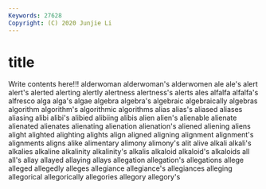 ```yaml
---
Keywords: 27628
Copyright: (C) 2020 Junjie Li
---
```


# title

Write contents here!!!
alderwoman 
alderwoman's 
alderwomen 
ale 
ale's 
alert 
alert's 
alerted 
alerting 
alertly
alertness 
alertness's 
alerts 
ales 
alfalfa 
alfalfa's 
alfresco 
alga 
alga's 
algae
algebra 
algebra's 
algebraic 
algebraically 
algebras 
algorithm 
algorithm's 
algorithmic 
algorithms 
alias
alias's 
aliased 
aliases 
aliasing 
alibi 
alibi's 
alibied 
alibiing 
alibis 
alien
alien's 
alienable 
alienate 
alienated 
alienates 
alienating 
alienation 
alienation's 
aliened 
aliening
aliens 
alight 
alighted 
alighting 
alights 
align 
aligned 
aligning 
alignment 
alignment's
alignments 
aligns 
alike 
alimentary 
alimony 
alimony's 
alit 
alive 
alkali 
alkali's
alkalies 
alkaline 
alkalinity 
alkalinity's 
alkalis 
alkaloid 
alkaloid's 
alkaloids 
all 
all's
allay 
allayed 
allaying 
allays 
allegation 
allegation's 
allegations 
allege 
alleged 
allegedly
alleges 
allegiance 
allegiance's 
allegiances 
alleging 
allegorical 
allegorically 
allegories 
allegory 
allegory's
